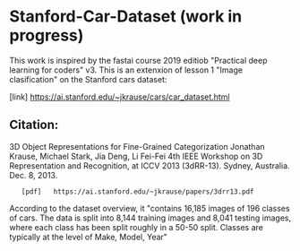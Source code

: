 # Stanford-Car-Dataset (work in progress)
This work is inspired by the fastai course 2019 editiob "Practical deep learning for coders" v3.
This is an extenxion of lesson 1 "Image clasification" on the Stanford cars dataset:

[link] https://ai.stanford.edu/~jkrause/cars/car_dataset.html

## Citation: 
 3D Object Representations for Fine-Grained Categorization
       Jonathan Krause, Michael Stark, Jia Deng, Li Fei-Fei
       4th IEEE Workshop on 3D Representation and Recognition, at ICCV 2013 (3dRR-13). Sydney, Australia. Dec. 8, 2013.
       
       [pdf]   https://ai.stanford.edu/~jkrause/papers/3drr13.pdf
       
According to the dataset overview, it "contains 16,185 images of 196 classes of cars. The data is split into 8,144 training images and 8,041 testing images, where each class has been split roughly in a 50-50 split. Classes are typically at the level of Make, Model, Year"
